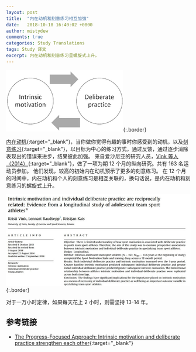 ```yaml
---
layout: post
title:  "内在动机和刻意练习相互加强"
date:   2018-10-18 16:40:02 +0800
author: mistydew
comments: true
categories: Study Translations
tags: Study 译文
excerpt: 内在动机和刻意练习呈螺旋式上升。
---
```

![intrinsic-motivation-deliberate-practice](/assets/images/translations/intrinsic-motivation-deliberate-practice.png){:.border}

[内在动机](http://www.progressfocused.com/2015/11/autonomous-motivation-interesting-andor.html){:target="_blank"}，当你做你觉得有趣的事时你感受到的动机，以及[刻意练习](http://www.progressfocused.com/2011/10/deliberate-practice-crucial-factor.html){:target="_blank"}，以目标为中心的练习方式，通过反馈，通过逐步消除表现出的错误来进步，结果彼此加强。
来自爱沙尼亚的研究人员，[Vink 等人（2014）](http://www.sciencedirect.com/science/article/pii/S1469029214001198){:target="_blank"}，做了一项为期 12 个月的纵向研究。共有 163 名运动员参加。
他们发现，较高的初始内在动机预示了更多的刻意练习。
在 12 个月的时间中，内在动机和个人的刻意练习是相互关联的，换句话说，是内在动机和刻意练习的螺旋式上升。

![presentatie](/assets/images/translations/presentatie.jpg){:.border}

对于一万小时定律，如果每天花上 2 小时，则需坚持 13-14 年。

## 参考链接

* [The Progress-Focused Approach: Intrinsic motivation and deliberate practice strengthen each other](http://www.progressfocused.com/2016/03/intrinsic-motivation-and-deliberate.html){:target="_blank"}
